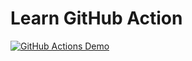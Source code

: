 # Learn GitHub Action

[![GitHub Actions Demo](https://github.com/krisnaprasetyo/try-github-action/actions/workflows/github-actions-demo.yml/badge.svg)](https://github.com/krisnaprasetyo/try-github-action/actions/workflows/github-actions-demo.yml)
